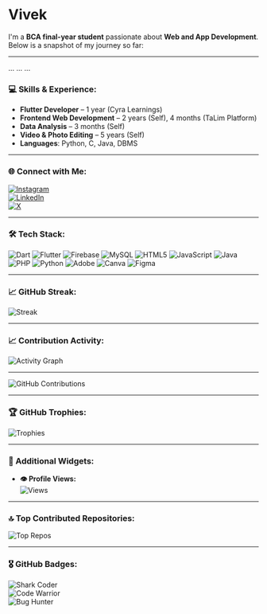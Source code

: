 # Vivek

I'm a **BCA final-year student** passionate about **Web and App Development**. Below is a snapshot of my journey so far:

---
...
...
...


### 💻 Skills & Experience:
- **Flutter Developer** – 1 year (Cyra Learnings)
- **Frontend Web Development** – 2 years (Self), 4 months (TaLim Platform)
- **Data Analysis** – 3 months (Self)
- **Video & Photo Editing** – 5 years (Self)
- **Languages**: Python, C, Java, DBMS

---

### 🌐 Connect with Me:
[![Instagram](https://img.shields.io/badge/Instagram-%23E4405F.svg?logo=Instagram&logoColor=white)](https://www.instagram.com/vivek2cold)  
[![LinkedIn](https://img.shields.io/badge/LinkedIn-%230077B5.svg?logo=linkedin&logoColor=white)](https://www.linkedin.com/in/vivek-k-b098a732a)  
[![X](https://img.shields.io/badge/X-black.svg?logo=X&logoColor=white)](https://x.com/FrlPlayer)

---

### 🛠️ Tech Stack:
![Dart](https://img.shields.io/badge/dart-%230175C2.svg?style=for-the-badge&logo=dart&logoColor=white) ![Flutter](https://img.shields.io/badge/Flutter-%2302569B.svg?style=for-the-badge&logo=Flutter&logoColor=white) ![Firebase](https://img.shields.io/badge/firebase-a08021?style=for-the-badge&logo=firebase&logoColor=ffcd34) ![MySQL](https://img.shields.io/badge/mysql-4479A1.svg?style=for-the-badge&logo=mysql&logoColor=white) ![HTML5](https://img.shields.io/badge/html5-%23E34F26.svg?style=for-the-badge&logo=html5&logoColor=white) ![JavaScript](https://img.shields.io/badge/javascript-%23323330.svg?style=for-the-badge&logo=javascript&logoColor=%23F7DF1E) ![Java](https://img.shields.io/badge/java-%23ED8B00.svg?style=for-the-badge&logo=openjdk&logoColor=white) ![PHP](https://img.shields.io/badge/php-%23777BB4.svg?style=for-the-badge&logo=php&logoColor=white) ![Python](https://img.shields.io/badge/python-3670A0?style=for-the-badge&logo=python&logoColor=ffdd54) ![Adobe](https://img.shields.io/badge/adobe-%23FF0000.svg?style=for-the-badge&logo=adobe&logoColor=white) ![Canva](https://img.shields.io/badge/Canva-%2300C4CC.svg?style=for-the-badge&logo=Canva&logoColor=white) ![Figma](https://img.shields.io/badge/figma-%23F24E1E.svg?style=for-the-badge&logo=figma&logoColor=white)

---

### 📈 GitHub Streak:
![Streak](https://streak-stats.demolab.com/?user=Vivek-k001&theme=dark&hide_border=true)

---

### 📈 Contribution Activity:
![Activity Graph](https://github-readme-activity-graph.vercel.app/graph?username=Vivek-k001&theme=react-dark)

---

![GitHub Contributions](https://ghchart.rshah.org/Vivek-k001?theme=dark)

---

### 🏆 GitHub Trophies:
![Trophies](https://github-profile-trophy.vercel.app/?username=Vivek-k001&theme=radical&no-frame=false&no-bg=false&margin-w=4)

---

### 🎯 Additional Widgets:
- **👁 Profile Views:**  
  ![Views](https://komarev.com/ghpvc/?username=Vivek-k001&color=blue)

---

### 🔝 Top Contributed Repositories:
![Top Repos](https://github-contributor-stats.vercel.app/api?username=Vivek-k001&limit=5&theme=dark&combine_all_yearly_contributions=true)

---

### 🎖 GitHub Badges:
![Shark Coder](https://img.shields.io/badge/Shark%20Coder-%23007FFF.svg?style=for-the-badge&logo=shark&logoColor=white)  
![Code Warrior](https://img.shields.io/badge/Code%20Warrior-%23FFD700.svg?style=for-the-badge&logo=dev.to&logoColor=black)  
![Bug Hunter](https://img.shields.io/badge/Bug%20Hunter-%23FF4500.svg?style=for-the-badge&logo=github&logoColor=white)

<!-- Proudly created with GPRM ( https://gprm.itsvg.in ) -->

